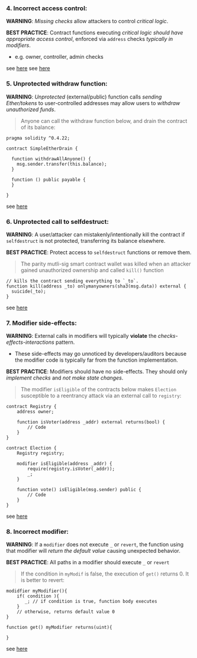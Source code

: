 ### 4. Incorrect access control:

**WARNING**: *Missing checks* allow attackers to control *critical logic*.

**BEST PRACTICE**: Contract functions executing *critical logic should have appropriate access control*, enforced via `address` checks *typically in modifiers*.

- e.g. owner, controller, admin checks

see [here](https://docs.openzeppelin.com/contracts/3.x/api/access)
see [here](https://dasp.co/#item-2)

### 5. Unprotected withdraw function:

**WARNING**: *Unprotected* (external/public) function calls *sending Ether/tokens* to user-controlled addresses may allow users to *withdraw unauthorized funds*.

> Anyone can call the withdraw function below, and drain the contract of its balance:

```solidity
pragma solidity ^0.4.22;

contract SimpleEtherDrain {

  function withdrawAllAnyone() {
    msg.sender.transfer(this.balance);
  }

  function () public payable {
  }

}
```

see [here](https://swcregistry.io/docs/SWC-105)

### 6. Unprotected call to selfdestruct:

**WARNING**: A user/attacker can mistakenly/intentionally kill the contract if `selfdestruct` is not protected, transferring its balance elsewhere.

**BEST PRACTICE**: Protect access to `selfdestruct` functions or remove them.

> The parity mutli-sig smart contract wallet was killed when an attacker gained unauthorized ownership and called `kill()` function

```solidity
// kills the contract sending everything to `_to`.
function kill(address _to) onlymanyowners(sha3(msg.data)) external {
  suicide(_to);
}
```

see [here](https://swcregistry.io/docs/SWC-106)

### 7. Modifier side-effects:

**WARNING**: External calls in modifiers will typically **violate** the *checks-effects-interactions* pattern.

- These side-effects may go unnoticed by developers/auditors because the modifier code is typically far from the function implementation.

**BEST PRACTICE**: Modifiers should have no side-effects. They should only *implement checks* and *not make state changes*.

> The modifier `isEligible` of the contracts below makes `Election` susceptible to a reentrancy attack via an external call to `registry`:

```solidity
contract Registry {
    address owner;

    function isVoter(address _addr) external returns(bool) {
        // Code
    }
}

contract Election {
    Registry registry;

    modifier isEligible(address _addr) {
        require(registry.isVoter(_addr));
        _;
    }

    function vote() isEligible(msg.sender) public {
        // Code
    }
}
```

see [here](https://consensys.net/blog/blockchain-development/solidity-best-practices-for-smart-contract-security/)

### 8. Incorrect modifier:

**WARNING**: If a `modifier` does not execute `_` or `revert`, the function using that modifier will *return the default value* causing unexpected behavior.

**BEST PRACTICE**: All paths in a modifier should execute `_` or `revert`

> If the condition in `myModif` is false, the execution of `get()` returns 0. It is better to revert:

```solidity
modidfier myModifier(){
    if( condition ){
       _; // if condition is true, function body executes
    }
    // otherwise, returns default value 0
}

function get() myModifier returns(uint){

}
```

see [here](https://github.com/crytic/slither/wiki/Detector-Documentation#incorrect-modifier)
